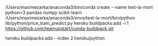 /Users/maximezarka/anaconda3/bin/conda create --name test-la-mort python=3 pandas numpy scikit-learn
/Users/maximezarka/anaconda3/envs/test-la-mort/bin/python lib/python/price_train_predict.py
heroku buildpacks:add -i 1 https://github.com/teamupstart/conda-buildpack.git

heroku buildpacks:add --index 2 heroku/python
